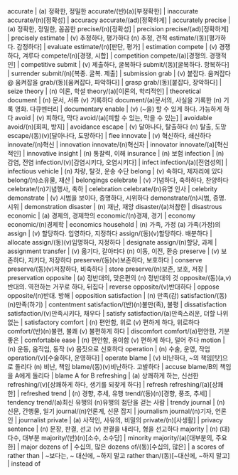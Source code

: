 accurate		| (a) 정확한, 정밀한
accurate/(반)(a)[부정확한]		| inaccurate
accurate/(n)[정확성]		| accuracy
accurate/(ad)[정확하게]		| accurately
precise			| (a) 정확한, 정밀한, 꼼꼼한
precise/(n)[정확성]		| precision
precise/(ad)[정확하게]		| precisely
estimate			| (v) 추정하다, 평가하다 (n) 추정, 견적
estimate/(동)[평가하다. 감정하다]		| evaluate
estimate/(n)[판단, 평가]		| estimation
compete		| (v) 경쟁하다, 겨루다
compete/(n)[경쟁, 시합]		| competition
compete/(a)[경쟁의. 경쟁적인]		| competitive
submit		| (v) 제출하다, 굴복하다
submit/(동)[굴복하다. 항복하다]		| surrender
submit/(n)[복종. 굴복. 제출]		| submission
grab		| (v) 붙잡다. 움켜잡다 @ 움켜잡을
grab/(동)[움켜잡다, 파악하다]		| grasp
grab/(동)[붙잡다, 장악하다]		| seize
theory		| (n) 이론, 학설
theory/(a)[이론의, 학리적인]		| theoretical
document		| (n) 문서, 서류 (v) 기록하다
document/(a)문서의, 사실을 기록한 (n) 기록 영화. 다큐멘터리		| documentary
enable		| (v) (~을) 할 수 있게 하다. 가능하게 하다 
avoid		| (v) 피하다, 막다
avoid/(a)[피할 수 있는, 막을 수 있는]		| avoidable
avoid/(n)[회피, 방지]				| avoidance
escape		| (v) 달아나다, 탈출하다 (n) 탈출, 도망
escape/(동)(v)[달아나다, 도망하다]		| flee
innovate		| (v) 혁신하다, 쇄신하다
innovate/(n)혁신	| innovation
innovate/(n)혁신자	| innovator
innovate/(a)[혁신적인]		| innovative
insight		| (n) 통찰력, 이해
insurance	| (n) 보험
infection	| (n) 감염, 전염
infection/(v)[감염시키다, 오염시키다]		| infect
infection/(a)[전염성의]				| infectious
vehicle		| (n) 차량, 탈것, 운송 수단
belong		| (v) 속하다, 제자리에 있다
belong/(n)소유물, 재산		| belongings
celebrate	| (v) 기념하다, 축하하다, 찬양하다
celebrate/(n)기념행사, 축하		| celebration
celebrate/(n)유명 인사			| celebrity
demonstrate		| (v) 시범을 보이다, 증명하다, 시위하다
demonstrate/(n)시범, 증명. 시위		| demonstration
disaster	| (n) 재난, 재앙
disaster/(a)처참한		| disastrous
economic		| (a) 경제의, 경제학의
economic/(n)경제, 경기		| economy
economic/(n)경제학		| economics
household		| (n) 가족, 가정 (a) 가족(가정)의
assign		| (v) 할당하다. 입영하다, 지정하다
assign/(동)(v)할당하다. 배분하다		| allocate
assign/(동)(v)임명하다, 지정하다		| designate
assign/(n)할당, 과제		| assignment
transfer		| (v) 옮기다, 갈아타다 (n) 이동, 이전, 환승
preserve		| (v) 보존하다, 지키다, 저장하다
preserve/(동)(v)보존하다, 보호하다		| conserve
preserve/(동)(v)저장하다, 비축하다		| store
preserve/(n)보존, 보호, 저장		| preservation 
opposite		| (a) 정반대의, 맞은편의 (n) 정반대의 것
opposite/(동)(a,v)반대의. 역전하는 거꾸로 하다, 뒤집다		| reverse
opposite/(v)반대하다		| oppose
opposite/(n)반대. 방해		| opposition
satisfaction			| (n) 만족(감)
satisfaction/(동)(n)만족(하기)		| contentment
satisfaction/(반)(n)불만(족), 불평	| dissatisfaction
satisfaction/(v)만족시키다, 채우다	| satisfy
satisfaction/(a)만족스러운, 더할 나위 없는		| satisfactory
comfort		| (n) 편안함, 위로 (v) 편하게 하다, 위로하다
comfort/(반)(n)불편, 불쾌 (v) 불편하게 하다		| discomfort
comfort/(a)편안한, 기분 좋은		| comfortable
ease		| (n) 편안함, 용이함 (v) 편하게 하다, 덜어 주다
motion		| (n) 운동, 움직임, 동작 (v) 몸짓으로 신호하다
operation		| (n) 수술, 운영, 작업
operation/(v)[수술하다, 운영하다]		| operate
blame		| (v) 비난하다, ~의 책임[탓]으로 돌리다 (n) 비난, 책임
blame/(동)(v)비난하다. 고발하다		| accuse
blame/B의 책임을 A에게 돌리다		| blame A for B 
refreshing		| (a) 상쾌하게 하는, 신선한
refreshing/(v)[상쾌하게 하다, 생기를 되찾게 하다]		| refresh
refreshing/(a)[상쾌한]		| refreshed
trend		| (n) 경향, 추세, 유행
trend/(동)(n)[경향, 풍조, 추세]		| tendency
trend/(a)최신 유행의 (n)유행의 첨단을 걷는 사람		| trendy
journal		| (n) 신문, 간행물, 일기
journal/(n)언론계, 신문 잡지		| journalism
journal/(n)기자, 언론인			| journalist
private		| (a) 사적인, 사유의, 비밀의
private/(n)[사생활]		| privacy
sentence		| (n) 문장, 판결, 선고 (v) 판결을 내리다, 형을 선고하다
majority		| (n) (대)다수, 대부분
majority/(반)(n)[소수, 소수당]		| minority
majority/(a)[대부분의, 주요한]		| major
dozens of		| 수십의, 많은
dozens of/(동)[수십의, 많은]		| a scores of
rather than		| ~보다는, ~ 대신에, ~하지 말고
rather than/(동)[~대신에, ~하지 말고]		| instead of
